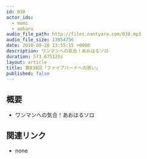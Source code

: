 ```yaml
---
id: 038
actor_ids:
  - mami
  - aoharu
audio_file_path: http://files.nantyara.com/038.mp3
audio_file_size: 13854756
date: 2018-09-28 13:55:15 +0000
description: ワンマンへの気合！あおはるソロ
duration: 573.675125s
layout: article
title: 第038回「ファイアバードへの思い」
published: false
---
```

## 概要

* ワンマンへの気合！あおはるソロ

## 関連リンク

* none

